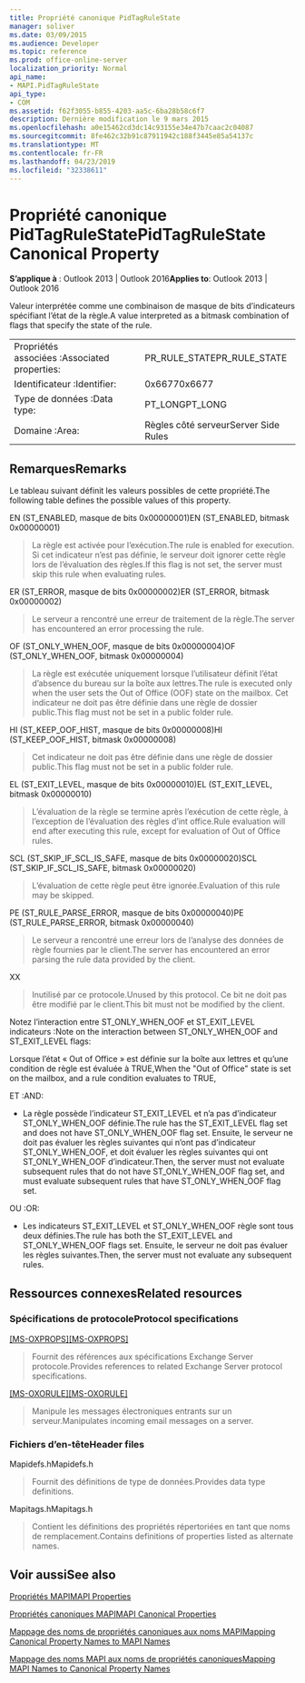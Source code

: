 ```yaml
---
title: Propriété canonique PidTagRuleState
manager: soliver
ms.date: 03/09/2015
ms.audience: Developer
ms.topic: reference
ms.prod: office-online-server
localization_priority: Normal
api_name:
- MAPI.PidTagRuleState
api_type:
- COM
ms.assetid: f62f3055-b855-4203-aa5c-6ba28b58c6f7
description: Dernière modification le 9 mars 2015
ms.openlocfilehash: a0e15462cd3dc14c93155e34e47b7caac2c04087
ms.sourcegitcommit: 8fe462c32b91c87911942c188f3445e85a54137c
ms.translationtype: MT
ms.contentlocale: fr-FR
ms.lasthandoff: 04/23/2019
ms.locfileid: "32338611"
---
```

# <a name="pidtagrulestate-canonical-property"></a><span data-ttu-id="a5d10-103">Propriété canonique PidTagRuleState</span><span class="sxs-lookup"><span data-stu-id="a5d10-103">PidTagRuleState Canonical Property</span></span>

  
  
<span data-ttu-id="a5d10-104">**S’applique à** : Outlook 2013 | Outlook 2016</span><span class="sxs-lookup"><span data-stu-id="a5d10-104">**Applies to**: Outlook 2013 | Outlook 2016</span></span> 
  
<span data-ttu-id="a5d10-105">Valeur interprétée comme une combinaison de masque de bits d’indicateurs spécifiant l’état de la règle.</span><span class="sxs-lookup"><span data-stu-id="a5d10-105">A value interpreted as a bitmask combination of flags that specify the state of the rule.</span></span>
  
|||
|:-----|:-----|
|<span data-ttu-id="a5d10-106">Propriétés associées :</span><span class="sxs-lookup"><span data-stu-id="a5d10-106">Associated properties:</span></span>  <br/> |<span data-ttu-id="a5d10-107">PR_RULE_STATE</span><span class="sxs-lookup"><span data-stu-id="a5d10-107">PR_RULE_STATE</span></span>  <br/> |
|<span data-ttu-id="a5d10-108">Identificateur :</span><span class="sxs-lookup"><span data-stu-id="a5d10-108">Identifier:</span></span>  <br/> |<span data-ttu-id="a5d10-109">0x6677</span><span class="sxs-lookup"><span data-stu-id="a5d10-109">0x6677</span></span>  <br/> |
|<span data-ttu-id="a5d10-110">Type de données :</span><span class="sxs-lookup"><span data-stu-id="a5d10-110">Data type:</span></span>  <br/> |<span data-ttu-id="a5d10-111">PT_LONG</span><span class="sxs-lookup"><span data-stu-id="a5d10-111">PT_LONG</span></span>  <br/> |
|<span data-ttu-id="a5d10-112">Domaine :</span><span class="sxs-lookup"><span data-stu-id="a5d10-112">Area:</span></span>  <br/> |<span data-ttu-id="a5d10-113">Règles côté serveur</span><span class="sxs-lookup"><span data-stu-id="a5d10-113">Server Side Rules</span></span>  <br/> |
   
## <a name="remarks"></a><span data-ttu-id="a5d10-114">Remarques</span><span class="sxs-lookup"><span data-stu-id="a5d10-114">Remarks</span></span>

<span data-ttu-id="a5d10-115">Le tableau suivant définit les valeurs possibles de cette propriété.</span><span class="sxs-lookup"><span data-stu-id="a5d10-115">The following table defines the possible values of this property.</span></span>
  
<span data-ttu-id="a5d10-116">EN (ST_ENABLED, masque de bits 0x00000001)</span><span class="sxs-lookup"><span data-stu-id="a5d10-116">EN (ST_ENABLED, bitmask 0x00000001)</span></span>
  
> <span data-ttu-id="a5d10-117">La règle est activée pour l’exécution.</span><span class="sxs-lookup"><span data-stu-id="a5d10-117">The rule is enabled for execution.</span></span> <span data-ttu-id="a5d10-118">Si cet indicateur n’est pas définie, le serveur doit ignorer cette règle lors de l’évaluation des règles.</span><span class="sxs-lookup"><span data-stu-id="a5d10-118">If this flag is not set, the server must skip this rule when evaluating rules.</span></span>
    
<span data-ttu-id="a5d10-119">ER (ST_ERROR, masque de bits 0x00000002)</span><span class="sxs-lookup"><span data-stu-id="a5d10-119">ER (ST_ERROR, bitmask 0x00000002)</span></span>
  
> <span data-ttu-id="a5d10-120">Le serveur a rencontré une erreur de traitement de la règle.</span><span class="sxs-lookup"><span data-stu-id="a5d10-120">The server has encountered an error processing the rule.</span></span>
    
<span data-ttu-id="a5d10-121">OF (ST_ONLY_WHEN_OOF, masque de bits 0x00000004)</span><span class="sxs-lookup"><span data-stu-id="a5d10-121">OF (ST_ONLY_WHEN_OOF, bitmask 0x00000004)</span></span>
  
> <span data-ttu-id="a5d10-122">La règle est exécutée uniquement lorsque l’utilisateur définit l’état d’absence du bureau sur la boîte aux lettres.</span><span class="sxs-lookup"><span data-stu-id="a5d10-122">The rule is executed only when the user sets the Out of Office (OOF) state on the mailbox.</span></span> <span data-ttu-id="a5d10-123">Cet indicateur ne doit pas être définie dans une règle de dossier public.</span><span class="sxs-lookup"><span data-stu-id="a5d10-123">This flag must not be set in a public folder rule.</span></span>
    
<span data-ttu-id="a5d10-124">HI (ST_KEEP_OOF_HIST, masque de bits 0x00000008)</span><span class="sxs-lookup"><span data-stu-id="a5d10-124">HI (ST_KEEP_OOF_HIST, bitmask 0x00000008)</span></span>
  
> <span data-ttu-id="a5d10-125">Cet indicateur ne doit pas être définie dans une règle de dossier public.</span><span class="sxs-lookup"><span data-stu-id="a5d10-125">This flag must not be set in a public folder rule.</span></span>
    
<span data-ttu-id="a5d10-126">EL (ST_EXIT_LEVEL, masque de bits 0x00000010)</span><span class="sxs-lookup"><span data-stu-id="a5d10-126">EL (ST_EXIT_LEVEL, bitmask 0x00000010)</span></span>
  
> <span data-ttu-id="a5d10-127">L’évaluation de la règle se termine après l’exécution de cette règle, à l’exception de l’évaluation des règles d’int office.</span><span class="sxs-lookup"><span data-stu-id="a5d10-127">Rule evaluation will end after executing this rule, except for evaluation of Out of Office rules.</span></span>
    
<span data-ttu-id="a5d10-128">SCL (ST_SKIP_IF_SCL_IS_SAFE, masque de bits 0x00000020)</span><span class="sxs-lookup"><span data-stu-id="a5d10-128">SCL (ST_SKIP_IF_SCL_IS_SAFE, bitmask 0x00000020)</span></span>
  
> <span data-ttu-id="a5d10-129">L’évaluation de cette règle peut être ignorée.</span><span class="sxs-lookup"><span data-stu-id="a5d10-129">Evaluation of this rule may be skipped.</span></span>
    
<span data-ttu-id="a5d10-130">PE (ST_RULE_PARSE_ERROR, masque de bits 0x00000040)</span><span class="sxs-lookup"><span data-stu-id="a5d10-130">PE (ST_RULE_PARSE_ERROR, bitmask 0x00000040)</span></span>
  
> <span data-ttu-id="a5d10-131">Le serveur a rencontré une erreur lors de l’analyse des données de règle fournies par le client.</span><span class="sxs-lookup"><span data-stu-id="a5d10-131">The server has encountered an error parsing the rule data provided by the client.</span></span>
    
<span data-ttu-id="a5d10-132">X</span><span class="sxs-lookup"><span data-stu-id="a5d10-132">X</span></span>
  
> <span data-ttu-id="a5d10-133">Inutilisé par ce protocole.</span><span class="sxs-lookup"><span data-stu-id="a5d10-133">Unused by this protocol.</span></span> <span data-ttu-id="a5d10-134">Ce bit ne doit pas être modifié par le client.</span><span class="sxs-lookup"><span data-stu-id="a5d10-134">This bit must not be modified by the client.</span></span>
    
<span data-ttu-id="a5d10-135">Notez l’interaction entre ST_ONLY_WHEN_OOF et ST_EXIT_LEVEL indicateurs :</span><span class="sxs-lookup"><span data-stu-id="a5d10-135">Note on the interaction between ST_ONLY_WHEN_OOF and ST_EXIT_LEVEL flags:</span></span> 
  
<span data-ttu-id="a5d10-136">Lorsque l’état « Out of Office » est définie sur la boîte aux lettres et qu’une condition de règle est évaluée à TRUE,</span><span class="sxs-lookup"><span data-stu-id="a5d10-136">When the "Out of Office" state is set on the mailbox, and a rule condition evaluates to TRUE,</span></span> 
  
<span data-ttu-id="a5d10-137">ET :</span><span class="sxs-lookup"><span data-stu-id="a5d10-137">AND:</span></span>
  
- <span data-ttu-id="a5d10-138">La règle possède l’indicateur ST_EXIT_LEVEL et n’a pas d’indicateur ST_ONLY_WHEN_OOF définie.</span><span class="sxs-lookup"><span data-stu-id="a5d10-138">The rule has the ST_EXIT_LEVEL flag set and does not have ST_ONLY_WHEN_OOF flag set.</span></span> <span data-ttu-id="a5d10-139">Ensuite, le serveur ne doit pas évaluer les règles suivantes qui n’ont pas d’indicateur ST_ONLY_WHEN_OOF, et doit évaluer les règles suivantes qui ont ST_ONLY_WHEN_OOF d’indicateur.</span><span class="sxs-lookup"><span data-stu-id="a5d10-139">Then, the server must not evaluate subsequent rules that do not have ST_ONLY_WHEN_OOF flag set, and must evaluate subsequent rules that have ST_ONLY_WHEN_OOF flag set.</span></span>
    
<span data-ttu-id="a5d10-140">OU :</span><span class="sxs-lookup"><span data-stu-id="a5d10-140">OR:</span></span>
  
- <span data-ttu-id="a5d10-141">Les indicateurs ST_EXIT_LEVEL et ST_ONLY_WHEN_OOF règle sont tous deux définies.</span><span class="sxs-lookup"><span data-stu-id="a5d10-141">The rule has both the ST_EXIT_LEVEL and ST_ONLY_WHEN_OOF flags set.</span></span> <span data-ttu-id="a5d10-142">Ensuite, le serveur ne doit pas évaluer les règles suivantes.</span><span class="sxs-lookup"><span data-stu-id="a5d10-142">Then, the server must not evaluate any subsequent rules.</span></span>
    
## <a name="related-resources"></a><span data-ttu-id="a5d10-143">Ressources connexes</span><span class="sxs-lookup"><span data-stu-id="a5d10-143">Related resources</span></span>

### <a name="protocol-specifications"></a><span data-ttu-id="a5d10-144">Spécifications de protocole</span><span class="sxs-lookup"><span data-stu-id="a5d10-144">Protocol specifications</span></span>

<span data-ttu-id="a5d10-145">[[MS-OXPROPS]](https://msdn.microsoft.com/library/f6ab1613-aefe-447d-a49c-18217230b148%28Office.15%29.aspx)</span><span class="sxs-lookup"><span data-stu-id="a5d10-145">[[MS-OXPROPS]](https://msdn.microsoft.com/library/f6ab1613-aefe-447d-a49c-18217230b148%28Office.15%29.aspx)</span></span>
  
> <span data-ttu-id="a5d10-146">Fournit des références aux spécifications Exchange Server protocole.</span><span class="sxs-lookup"><span data-stu-id="a5d10-146">Provides references to related Exchange Server protocol specifications.</span></span>
    
<span data-ttu-id="a5d10-147">[[MS-OXORULE]](https://msdn.microsoft.com/library/70ac9436-501e-43e2-9163-20d2b546b886%28Office.15%29.aspx)</span><span class="sxs-lookup"><span data-stu-id="a5d10-147">[[MS-OXORULE]](https://msdn.microsoft.com/library/70ac9436-501e-43e2-9163-20d2b546b886%28Office.15%29.aspx)</span></span>
  
> <span data-ttu-id="a5d10-148">Manipule les messages électroniques entrants sur un serveur.</span><span class="sxs-lookup"><span data-stu-id="a5d10-148">Manipulates incoming email messages on a server.</span></span>
    
### <a name="header-files"></a><span data-ttu-id="a5d10-149">Fichiers d’en-tête</span><span class="sxs-lookup"><span data-stu-id="a5d10-149">Header files</span></span>

<span data-ttu-id="a5d10-150">Mapidefs.h</span><span class="sxs-lookup"><span data-stu-id="a5d10-150">Mapidefs.h</span></span>
  
> <span data-ttu-id="a5d10-151">Fournit des définitions de type de données.</span><span class="sxs-lookup"><span data-stu-id="a5d10-151">Provides data type definitions.</span></span>
    
<span data-ttu-id="a5d10-152">Mapitags.h</span><span class="sxs-lookup"><span data-stu-id="a5d10-152">Mapitags.h</span></span>
  
> <span data-ttu-id="a5d10-153">Contient les définitions des propriétés répertoriées en tant que noms de remplacement.</span><span class="sxs-lookup"><span data-stu-id="a5d10-153">Contains definitions of properties listed as alternate names.</span></span>
    
## <a name="see-also"></a><span data-ttu-id="a5d10-154">Voir aussi</span><span class="sxs-lookup"><span data-stu-id="a5d10-154">See also</span></span>



[<span data-ttu-id="a5d10-155">Propriétés MAPI</span><span class="sxs-lookup"><span data-stu-id="a5d10-155">MAPI Properties</span></span>](mapi-properties.md)
  
[<span data-ttu-id="a5d10-156">Propriétés canoniques MAPI</span><span class="sxs-lookup"><span data-stu-id="a5d10-156">MAPI Canonical Properties</span></span>](mapi-canonical-properties.md)
  
[<span data-ttu-id="a5d10-157">Mappage des noms de propriétés canoniques aux noms MAPI</span><span class="sxs-lookup"><span data-stu-id="a5d10-157">Mapping Canonical Property Names to MAPI Names</span></span>](mapping-canonical-property-names-to-mapi-names.md)
  
[<span data-ttu-id="a5d10-158">Mappage des noms MAPI aux noms de propriétés canoniques</span><span class="sxs-lookup"><span data-stu-id="a5d10-158">Mapping MAPI Names to Canonical Property Names</span></span>](mapping-mapi-names-to-canonical-property-names.md)

